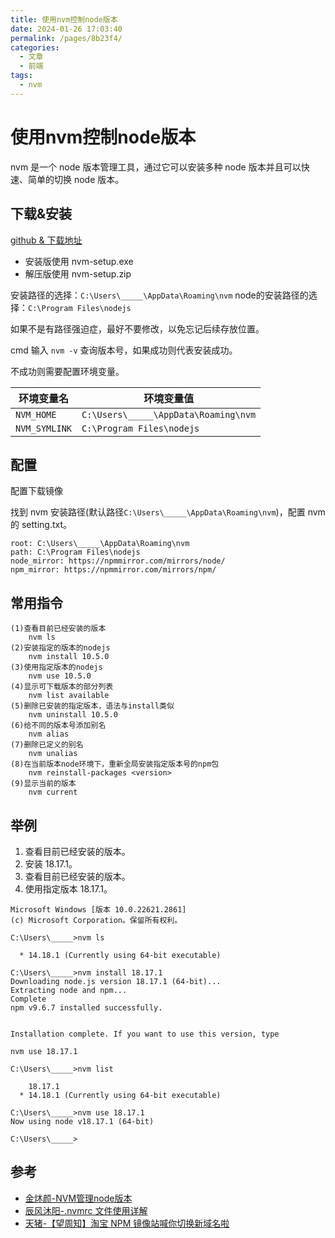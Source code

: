 ```yaml
---
title: 使用nvm控制node版本
date: 2024-01-26 17:03:40
permalink: /pages/8b23f4/
categories:
  - 文章
  - 前端
tags:
  - nvm
---
```


# 使用nvm控制node版本

nvm 是一个 node 版本管理工具，通过它可以安装多种 node 版本并且可以快速、简单的切换 node 版本。

<!-- more -->

## 下载&安装

[github & 下载地址](https://github.com/coreybutler/nvm-windows/releases)

- 安装版使用 nvm-setup.exe
- 解压版使用 nvm-setup.zip

安装路径的选择：`C:\Users\_____\AppData\Roaming\nvm`
node的安装路径的选择：`C:\Program Files\nodejs`

如果不是有路径强迫症，最好不要修改，以免忘记后续存放位置。

cmd 输入 `nvm -v` 查询版本号，如果成功则代表安装成功。


不成功则需要配置环境变量。

| 环境变量名 | 环境变量值 |
| --- | --- |
| `NVM_HOME` | `C:\Users\_____\AppData\Roaming\nvm` |
| `NVM_SYMLINK` | `C:\Program Files\nodejs` |

## 配置

配置下载镜像

找到 nvm 安装路径(默认路径`C:\Users\_____\AppData\Roaming\nvm`)，配置 nvm 的 setting.txt。

```
root: C:\Users\_____\AppData\Roaming\nvm
path: C:\Program Files\nodejs
node_mirror: https://npmmirror.com/mirrors/node/
npm_mirror: https://npmmirror.com/mirrors/npm/
```

## 常用指令


```
(1)查看目前已经安装的版本
    nvm ls
(2)安装指定的版本的nodejs
    nvm install 10.5.0
(3)使用指定版本的nodejs
    nvm use 10.5.0
(4)显示可下载版本的部分列表
    nvm list available
(5)删除已安装的指定版本，语法与install类似
    nvm uninstall 10.5.0
(6)给不同的版本号添加别名
    nvm alias
(7)删除已定义的别名
    nvm unalias
(8)在当前版本node环境下，重新全局安装指定版本号的npm包
    nvm reinstall-packages <version>
(9)显示当前的版本
    nvm current
```


## 举例

1. 查看目前已经安装的版本。
2. 安装 18.17.1。
3. 查看目前已经安装的版本。
4. 使用指定版本 18.17.1。

```
Microsoft Windows [版本 10.0.22621.2861]
(c) Microsoft Corporation。保留所有权利。

C:\Users\_____>nvm ls

  * 14.18.1 (Currently using 64-bit executable)

C:\Users\_____>nvm install 18.17.1
Downloading node.js version 18.17.1 (64-bit)...
Extracting node and npm...
Complete
npm v9.6.7 installed successfully.


Installation complete. If you want to use this version, type

nvm use 18.17.1

C:\Users\_____>nvm list

    18.17.1
  * 14.18.1 (Currently using 64-bit executable)

C:\Users\_____>nvm use 18.17.1
Now using node v18.17.1 (64-bit)

C:\Users\_____>
```

## 参考

- [金炑颜-NVM管理node版本](https://blog.csdn.net/jin_mu_yan/article/details/130748771)
- [辰风沐阳-.nvmrc 文件使用详解](https://www.itqaq.com/index/563.html)
- [天猪-【望周知】淘宝 NPM 镜像站喊你切换新域名啦](https://zhuanlan.zhihu.com/p/430580607)